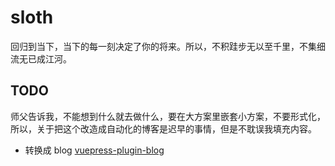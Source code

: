 # sloth

回归到当下，当下的每一刻决定了你的将来。所以，不积跬步无以至千里，不集细流无已成江河。


## TODO
师父告诉我，不能想到什么就去做什么，要在大方案里嵌套小方案，不要形式化，所以，关于把这个改造成自动化的博客是迟早的事情，但是不耽误我填充内容。
- 转换成 blog
    [vuepress-plugin-blog](https://github.com/vuepress/vuepress-plugin-blog)